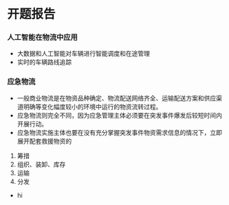 # 开题报告

### 人工智能在物流中应用
- 大数据和人工智能对车辆进行智能调度和在途管理
- 实时的车辆路线追踪

### 应急物流
- 一般商业物流是在物资品种确定、物流配送网络齐全、运输配送方案和供应渠道明确等变化幅度较小的环境中运行的物资流转过程。
- 应急物流则完全不同，因为应急管理主体必须要在突发事件爆发后较短时间内开展行动。
- 应急物流实施主体也要在没有充分掌握突发事件物资需求信息的情况下，立即展开配套救援物资的
1. 筹措
2. 组织、装卸、库存
3. 运输
4. 分发


- hi
